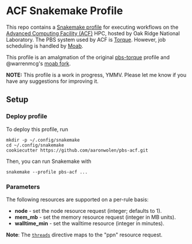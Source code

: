 # ACF Snakemake Profile

This repo contains a [Snakemake profile][1] for executing workflows on the [Advanced Computing Facility (ACF)][2] HPC, hosted by Oak Ridge National Laboratory. The PBS system used by ACF is [Torque][3]. However, job scheduling is handled by [Moab][4].

This profile is an amalgmation of the original [pbs-torque][5] profile and @warrenmcg's [moab fork][6].

**NOTE:** This profile is a work in progress, YMMV. Please let me know if you have any suggestions for improving it.

## Setup

### Deploy profile

To deploy this profile, run

    mkdir -p ~/.config/snakemake
    cd ~/.config/snakemake
    cookiecutter https://github.com/aaronwolen/pbs-acf.git

Then, you can run Snakemake with

    snakemake --profile pbs-acf ...


### Parameters

The following resources are supported on a per-rule basis:

- **node** - set the node resource request (integer; defaults to 1).
- **mem_mb** - set the memory resource request (integer in MB units).
- **walltime_min** - set the walltime resource (integer in minutes).

**Note**: The [`threads`](https://snakemake.readthedocs.io/en/stable/snakefiles/rules.html#threads)
directive maps to the "ppn" resource request.

<!-- links -->
[1]: https://snakemake.readthedocs.io/en/stable/executable.html#profiles
[2]: https://www.jics.utk.edu/acf
[3]: https://www.adaptivecomputing.com/products/torque/
[4]: https://www.adaptivecomputing.com/moab-hpc-basic-edition/
[5]: https://github.com/Snakemake-Profiles/pbs-torque
[6]: https://github.com/warrenmcg/moab